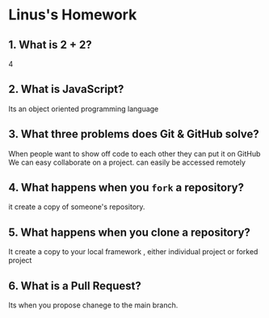 # Linus's Homework

## 1. What is 2 + 2?

4

## 2. What is JavaScript?

Its an object oriented programming language

## 3. What three problems does Git & GitHub solve?

When people want to show off code to each other they can put it on GitHub
We can easy collaborate on a project.
can easily be accessed remotely

## 4. What happens when you `fork` a repository?

it create a copy of someone's repository.

## 5. What happens when you clone a repository?

It create a copy to your local framework , either individual project or forked project

## 6. What is a Pull Request?

Its when you propose chanege to the main branch.